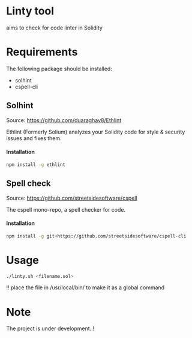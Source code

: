 # Linty tool

aims to check for code linter in Solidity

# Requirements
The following package should be installed:
- solhint
- cspell-cli

## Solhint

Source: https://github.com/duaraghav8/Ethlint

Ethlint (Formerly Solium) analyzes your Solidity code for style & security issues and fixes them.

#### Installation

```bash
npm install -g ethlint
```

## Spell check

Source: https://github.com/streetsidesoftware/cspell

The cspell mono-repo, a spell checker for code.

#### Installation

```bash
npm install -g git+https://github.com/streetsidesoftware/cspell-cli
```

# Usage
```bash
./linty.sh <filename.sol>
```

!! place the file in /usr/local/bin/ to make it as a global command
# Note

The project is under development..!
